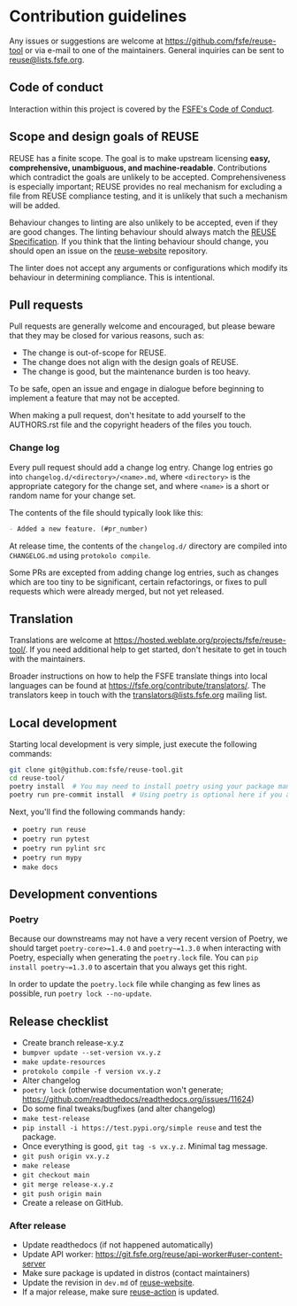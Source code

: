 <!--
SPDX-FileCopyrightText: 2021 Free Software Foundation Europe e.V. <https://fsfe.org>

SPDX-License-Identifier: CC-BY-SA-4.0
-->

# Contribution guidelines

Any issues or suggestions are welcome at <https://github.com/fsfe/reuse-tool> or
via e-mail to one of the maintainers. General inquiries can be sent to
<reuse@lists.fsfe.org>.

## Code of conduct

Interaction within this project is covered by the
[FSFE's Code of Conduct](https://fsfe.org/about/codeofconduct).

## Scope and design goals of REUSE

REUSE has a finite scope. The goal is to make upstream licensing **easy,
comprehensive, unambiguous, and machine-readable**. Contributions which
contradict the goals are unlikely to be accepted. Comprehensiveness is
especially important; REUSE provides no real mechanism for excluding a file from
REUSE compliance testing, and it is unlikely that such a mechanism will be
added.

Behaviour changes to linting are also unlikely to be accepted, even if they are
good changes. The linting behaviour should always match the
[REUSE Specification](https://reuse.software/spec/). If you think that the
linting behaviour should change, you should open an issue on the
[reuse-website](https://github.com/fsfe/reuse-website) repository.

The linter does not accept any arguments or configurations which modify its
behaviour in determining compliance. This is intentional.

## Pull requests

Pull requests are generally welcome and encouraged, but please beware that they
may be closed for various reasons, such as:

- The change is out-of-scope for REUSE.
- The change does not align with the design goals of REUSE.
- The change is good, but the maintenance burden is too heavy.

To be safe, open an issue and engage in dialogue before beginning to implement a
feature that may not be accepted.

When making a pull request, don't hesitate to add yourself to the AUTHORS.rst
file and the copyright headers of the files you touch.

### Change log

Every pull request should add a change log entry. Change log entries go into
`changelog.d/<directory>/<name>.md`, where `<directory>` is the appropriate
category for the change set, and where `<name>` is a short or random name for
your change set.

The contents of the file should typically look like this:

```markdown
- Added a new feature. (#pr_number)
```

At release time, the contents of the `changelog.d/` directory are compiled into
`CHANGELOG.md` using `protokolo compile`.

Some PRs are excepted from adding change log entries, such as changes which are
too tiny to be significant, certain refactorings, or fixes to pull requests
which were already merged, but not yet released.

## Translation

Translations are welcome at
<https://hosted.weblate.org/projects/fsfe/reuse-tool/>. If you need additional
help to get started, don't hesitate to get in touch with the maintainers.

Broader instructions on how to help the FSFE translate things into local
languages can be found at <https://fsfe.org/contribute/translators/>. The
translators keep in touch with the <translators@lists.fsfe.org> mailing list.

## Local development

Starting local development is very simple, just execute the following commands:

```bash
git clone git@github.com:fsfe/reuse-tool.git
cd reuse-tool/
poetry install  # You may need to install poetry using your package manager.
poetry run pre-commit install  # Using poetry is optional here if you already have pre-commit.
```

Next, you'll find the following commands handy:

- `poetry run reuse`
- `poetry run pytest`
- `poetry run pylint src`
- `poetry run mypy`
- `make docs`

## Development conventions

### Poetry

Because our downstreams may not have a very recent version of Poetry, we should
target `poetry-core>=1.4.0` and `poetry~=1.3.0` when interacting with Poetry,
especially when generating the `poetry.lock` file. You can
`pip install poetry~=1.3.0` to ascertain that you always get this right.

In order to update the `poetry.lock` file while changing as few lines as
possible, run `poetry lock --no-update`.

## Release checklist

- Create branch release-x.y.z
- `bumpver update --set-version vx.y.z`
- `make update-resources`
- `protokolo compile -f version vx.y.z`
- Alter changelog
- `poetry lock` (otherwise documentation won't generate;
  <https://github.com/readthedocs/readthedocs.org/issues/11624>)
- Do some final tweaks/bugfixes (and alter changelog)
- `make test-release`
- `pip install -i https://test.pypi.org/simple reuse` and test the package.
- Once everything is good, `git tag -s vx.y.z`. Minimal tag message.
- `git push origin vx.y.z`
- `make release`
- `git checkout main`
- `git merge release-x.y.z`
- `git push origin main`
- Create a release on GitHub.

### After release

- Update readthedocs (if not happened automatically)
- Update API worker: https://git.fsfe.org/reuse/api-worker#user-content-server
- Make sure package is updated in distros (contact maintainers)
- Update the revision in `dev.md` of
  [reuse-website](https://github.com/fsfe/reuse-website).
- If a major release, make sure
  [reuse-action](https://github.com/fsfe/reuse-action/) is updated.
